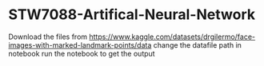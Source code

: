 # STW7088-Artifical-Neural-Network
Download the files from 
https://www.kaggle.com/datasets/drgilermo/face-images-with-marked-landmark-points/data
change the datafile path in notebook
run the notebook to get the output

